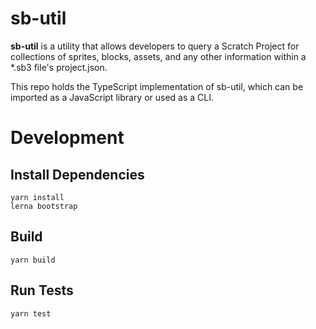 # sb-util
**sb-util** is a utility that allows developers to query a Scratch Project for collections of sprites, blocks, assets, and any other information within a *.sb3 file's project.json.

This repo holds the TypeScript implementation of sb-util, which can be imported as a JavaScript library or used as a CLI.

# Development
## Install Dependencies
```
yarn install
lerna bootstrap
```

## Build
```
yarn build
```

## Run Tests
```
yarn test
```

